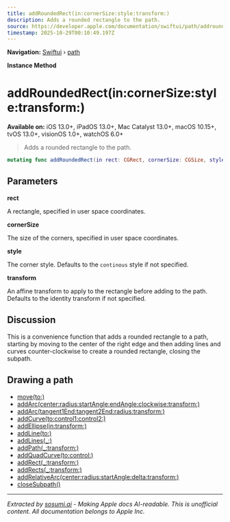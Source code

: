 ```yaml
---
title: addRoundedRect(in:cornerSize:style:transform:)
description: Adds a rounded rectangle to the path.
source: https://developer.apple.com/documentation/swiftui/path/addroundedrect(in:cornersize:style:transform:)
timestamp: 2025-10-29T00:10:49.197Z
---
```


**Navigation:** [Swiftui](/documentation/swiftui) › [path](/documentation/swiftui/path)

**Instance Method**

# addRoundedRect(in:cornerSize:style:transform:)

**Available on:** iOS 13.0+, iPadOS 13.0+, Mac Catalyst 13.0+, macOS 10.15+, tvOS 13.0+, visionOS 1.0+, watchOS 6.0+

> Adds a rounded rectangle to the path.

```swift
mutating func addRoundedRect(in rect: CGRect, cornerSize: CGSize, style: RoundedCornerStyle = .continuous, transform: CGAffineTransform = .identity)
```

## Parameters

**rect**

A rectangle, specified in user space coordinates.



**cornerSize**

The size of the corners, specified in user space coordinates.



**style**

The corner style. Defaults to the `continous` style if not specified.



**transform**

An affine transform to apply to the rectangle before adding to the path. Defaults to the identity transform if not specified.



## Discussion

This is a convenience function that adds a rounded rectangle to a path, starting by moving to the center of the right edge and then adding lines and curves counter-clockwise to create a rounded rectangle, closing the subpath.

## Drawing a path

- [move(to:)](/documentation/swiftui/path/move(to:))
- [addArc(center:radius:startAngle:endAngle:clockwise:transform:)](/documentation/swiftui/path/addarc(center:radius:startangle:endangle:clockwise:transform:))
- [addArc(tangent1End:tangent2End:radius:transform:)](/documentation/swiftui/path/addarc(tangent1end:tangent2end:radius:transform:))
- [addCurve(to:control1:control2:)](/documentation/swiftui/path/addcurve(to:control1:control2:))
- [addEllipse(in:transform:)](/documentation/swiftui/path/addellipse(in:transform:))
- [addLine(to:)](/documentation/swiftui/path/addline(to:))
- [addLines(_:)](/documentation/swiftui/path/addlines(_:))
- [addPath(_:transform:)](/documentation/swiftui/path/addpath(_:transform:))
- [addQuadCurve(to:control:)](/documentation/swiftui/path/addquadcurve(to:control:))
- [addRect(_:transform:)](/documentation/swiftui/path/addrect(_:transform:))
- [addRects(_:transform:)](/documentation/swiftui/path/addrects(_:transform:))
- [addRelativeArc(center:radius:startAngle:delta:transform:)](/documentation/swiftui/path/addrelativearc(center:radius:startangle:delta:transform:))
- [closeSubpath()](/documentation/swiftui/path/closesubpath())

---

*Extracted by [sosumi.ai](https://sosumi.ai) - Making Apple docs AI-readable.*
*This is unofficial content. All documentation belongs to Apple Inc.*
